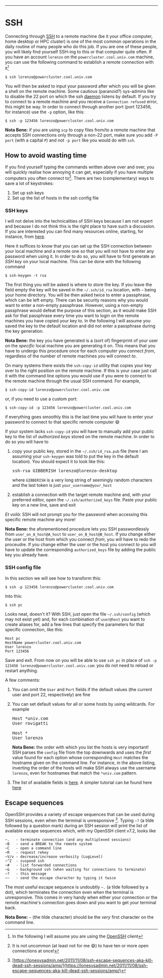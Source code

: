 ---

# SSH

Connecting through [SSH](https://en.wikipedia.org/wiki/Secure_Shell) to a remote machine (be it your office computer, home desktop or HPC cluster) is one of the most common operations in the daily routine of many people who do this job. If you are one of these people, you will likely find yourself SSH-ing to this or that computer quite often. If you have an account `lorenzo` on the `powercluster.cool.univ.com` machine, you can use the following command to establish a remote connection with it[^ssh_openssh]

    $ ssh lorenzo@powercluster.cool.univ.com

You will then be asked to input your password after which you will be given a shell on the remote machine. Some cautious (paranoid?) sys-admins like to disable the 22 port on which the ssh [daemon](https://en.wikipedia.org/wiki/Daemon_(computing)) listens by default. If you try to connect to a remote machine and you receive a `Connection refused` error, this might be way. In order to connect through another port (port 123456, for instance) use the `-p` option, like this:

    $ ssh -p 123456 lorenzo@powercluster.cool.univ.com
    
**Nota Bene:** if you are using `scp` to copy files from/to a remote machine that accepts SSH connections only through a non-22 port, make sure you add `-P port` (with a capital `P`) and not `-p port` like you would do with `ssh`.

## How to avoid wasting time

If you find yourself typing the commands written above over and over, you will quickly realise how annoying it can get, especially if you have multiple computers you often connect to[^ssh_open_connections]. There are two (complementary) ways to save a lot of keystrokes:

1. Set up ssh keys
2. Set up the list of hosts in the ssh config file

### SSH keys

I will not delve into the technicalities of SSH keys because I am not expert and because I do not think this is the right place to have such a discussion. If you are interested you can find many resources online, starting, for instance, from [here](https://www.ssh.com/ssh/key/).

Here it suffices to know that you can set up the SSH connection between your local machine and a remote one so that you will not have to enter any password when using it. In order to do so, you will have to first generate an *SSH key* on your local machine. This can be done with the following command

	$ ssh-keygen -t rsa

The first thing you will be asked is where to store the key. If you leave the field empty the key will be saved in the `~/.ssh/id_rsa` location, with `~` being your home directory. You will be then asked twice to enter a passphrase, which can be left empty. There can be security reasons why you would want to enter a non-empty passphrase. However, using a non-empty passphrase would defeat the purpose of this section, as it would make SSH ask for that passphrase every time you want to login on the remote machines you have copied your key to. In the following I will assume you saved the key to the default location and did not enter a passphrase during the key generation.

**Nota Bene:** the key you have generated is a (sort of) fingerprint of your user on the *specific* local machine you are generating it on. This means that you have to undergo this procedure once for each computer you connect *from*, regardless of the number of remote machines you will connect *to*.

On many systems there exists the `ssh-copy-id` utility that copies your key over to the right position on the remote machine. If this is your case just call it with the command line options you would use if you were to connect to the remote machine through the usual SSH command. For example,

	$ ssh-copy-id lorenzo@powercluster.cool.univ.com
	
or, if you need to use a custom port:

	$ ssh-copy-id -p 123456 lorenzo@powercluster.cool.univ.com

if everything goes smoothly this is the last time you will have to enter your password to connect to that specific remote computer :smile:

If your system lacks `ssh-copy-id` you will have to manually add your public key to the list of *authorized keys* stored on the remote machine. In order to do so you will have to 

 1. copy your public key, stored in the `~/.ssh/id_rsa.pub` file (here I am assuming your `ssh-keygen` was told to put the key in the default location). You should expect it to look like this:
    
    <pre>ssh-rsa GIBBERISH lorenzo@lorenzo-desktop</pre>
    
    where `GIBBERISH` is a very long string of seemingly random characters and the last token is just `your_username@your_host`
 2. establish a connection with the target remote machine and, with your preferred editor, open the `~/.ssh/authorized_keys` file. Paste your public key on a new line, save and exit
 
*Et voilà*: SSH will not prompt you for the password when accessing this specific remote machine any more!

**Nota Bene:** the aforementioned procedure lets you SSH passwordlessly from `user_on_A_host@A_host` to `user_on_B_host@B_host`. If you change either the user or the host from which you connect *from*, you will have to redo the proceudre. If you change either the user or the host you connect *to* you will have to update the corresponding `authorized_keys` file by adding the public key you already have.

### SSH config file

In this section we will see how to transform this:

    $ ssh -p 123456 lorenzo@powercluster.cool.univ.com
    
Into this:

    $ ssh pc
    
Looks neat, doesn't it? With SSH, just open the file `~/.ssh/config` (which may not exist yet) and, for each combination of `user@host` you want to create aliases for, add a few lines that specify the parameters for that specific connection, like this:

    Host pc
    HostName powercluster.cool.univ.com
    User lorenzo
    Port 123456
    
Save and exit. From now on you will be able to use `ssh pc` in place of `ssh -p 123456 lorenzo@powercluster.cool.univ.com`: you do not need to reload or restart anything.

A few comments:

 1. You can omit the `User` and `Port` fields if the default values (the current user and port 22, respectively) are fine
 2. You can set default values for all or some hosts by using wildcards. For example
 
    <pre>
    Host *univ.com
    User rovigatti
    
    Host *
    User lorenzo
    </pre>
    
    **Nota Bene:** the order with which you list the hosts is very important! SSH parses the `config` file from the top downwards and uses the *first* value found for each option whose corresponding `Host` matches the hostname given on the command line. For instance, in the above listing, inverting the order of the hosts will make SSH always use the username `lorenzo`, even for hostnames that match the `*univ.com` pattern.
    
 3. The list of available fields is [here](https://www.ssh.com/ssh/config/). A simpler tutorial can be found here [here](https://www.digitalocean.com/community/tutorials/how-to-configure-custom-connection-options-for-your-ssh-client)

## Escape sequences

OpenSSH provides a variety of escape sequences that can be used during SSH sessions, even when the terminal is unresponsive [^ssh_escape]. Typing `~?` (a tilde followed by a question mark) during an SSH session will print the list of available escape sequences which, with my OpenSSH client v7.2, looks like

    ~.   - terminate connection (and any multiplexed sessions)
    ~B   - send a BREAK to the remote system
    ~C   - open a command line
    ~R   - request rekey
    ~V/v - decrease/increase verbosity (LogLevel)
    ~^Z  - suspend ssh
    ~#   - list forwarded connections
    ~&   - background ssh (when waiting for connections to terminate)
    ~?   - this message
    ~~   - send the escape character by typing it twice
    
The most useful escape sequence is undoubtly `~.` (a tilde followed by a dot), which terminates the connection even when the terminal is unresponsive. This comes in very handy when either your connection or the remote machine's connection goes down and you want to get your terminal back.

**Nota Bene:** `~` (the tilde character) should be the *very* first character on the command line.

[^ssh_openssh]: In the following I will assume you are using the [OpenSSH](https://www.openssh.com/) client
[^ssh_open_connections]: It is not uncommon (at least not for me :smile:) to have ten or more open connections at once!
[^ssh_escape]: [https://lonesysadmin.net/2011/11/08/ssh-escape-sequences-aka-kill-dead-ssh-sessions/amp/](https://lonesysadmin.net/2011/11/08/ssh-escape-sequences-aka-kill-dead-ssh-sessions/amp/)
